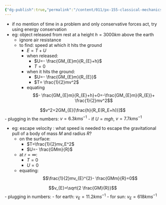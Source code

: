 ```yaml
---
{"dg-publish":true,"permalink":"/content/011/px-155-classical-mechanics-and-special-relativity/classical-mechanics/px-155-c-work-and-energy/px-155-c4-using-energy-conservation/","noteIcon":"1","created":"2025-08-27T13:14:08.780+01:00","updated":"2024-11-26T19:55:26.000+00:00"}
---
```


- if no mention of time in a problem and only conservative forces act, try using energy conservation
- eg: object released from rest at a height $h=3000km$ above the earth
	- ignore air resistance
	- to find: speed at which it hits the ground
		- $E=T+U$
		- when released:
			- $U=- \frac{GM_{E}m}{R_{E}+h}$
			- $T=0$
		- when it hits the ground:
			- $U=- \frac{GM_{E}m}{R_{E}}$
			- $T= \frac{1}{2}mv^2$
		- equating
$$- \frac{GM_{E}m}{R_{E}+h}+0=-\frac{GM_{E}m}{R_{E}}+ \frac{1}{2}mv^2$$
		
$$v^2=2GM_{E}[\frac{h}{R_E(R_E+h)}]$$
		- plugging in the numbers: $v=6.3kms^{-1}$
			- if $U=mgh$, $v=7.7kms^{-1}$
- eg: escape velocity : what speed is needed to escape the gravitational pull of a body of mass $M$ and radius $R$?
	- on the surface:
		- $T=\frac{1}{2}mv_E^2$
		- $U=- \frac{GMm}{R}$
	- at $r=\infty$:
		- $T=0$
		- $U=0$
	- equating:
$$\frac{1}{2}mv_{E}^{2}- \frac{GMm}{R}=0$$
	
$$v_{E}=\sqrt{2 \frac{GM}{R}}$$
	- plugging in numbers: 
		- for earth: $v_E=11.2kms^{-1}$
		- for sun: $v_E=618kms^{-1}$
